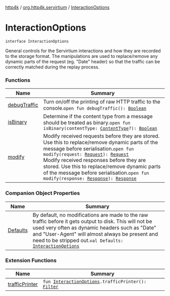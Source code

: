 [http4k](../../index.md) / [org.http4k.servirtium](../index.md) / [InteractionOptions](./index.md)

# InteractionOptions

`interface InteractionOptions`

General controls for the Servirtium interactions and how they are recorded to the storage format. The
manipulations are used to replace/remove any dynamic parts of the request (eg. "Date" header) so that the
traffic can be correctly matched during the replay process.

### Functions

| Name | Summary |
|---|---|
| [debugTraffic](debug-traffic.md) | Turn on/off the printing of raw HTTP traffic to the console.`open fun debugTraffic(): `[`Boolean`](https://kotlinlang.org/api/latest/jvm/stdlib/kotlin/-boolean/index.html) |
| [isBinary](is-binary.md) | Determine if the content type from a message should be treated as binary.`open fun isBinary(contentType: `[`ContentType`](../../org.http4k.core/-content-type/index.md)`?): `[`Boolean`](https://kotlinlang.org/api/latest/jvm/stdlib/kotlin/-boolean/index.html) |
| [modify](modify.md) | Modify received requests before they are stored. Use this to replace/remove dynamic parts of the message before serialisation.`open fun modify(request: `[`Request`](../../org.http4k.core/-request/index.md)`): `[`Request`](../../org.http4k.core/-request/index.md)<br>Modify received responses before they are stored. Use this to replace/remove dynamic parts of the message before serialisation.`open fun modify(response: `[`Response`](../../org.http4k.core/-response/index.md)`): `[`Response`](../../org.http4k.core/-response/index.md) |

### Companion Object Properties

| Name | Summary |
|---|---|
| [Defaults](-defaults.md) | By default, no modifications are made to the raw traffic before it gets output to disk. This will not be used very often as dynamic headers such as "Date" and "User-Agent" will almost always be present and need to be stripped out.`val Defaults: `[`InteractionOptions`](./index.md) |

### Extension Functions

| Name | Summary |
|---|---|
| [trafficPrinter](../traffic-printer.md) | `fun `[`InteractionOptions`](./index.md)`.trafficPrinter(): `[`Filter`](../../org.http4k.core/-filter.md) |
